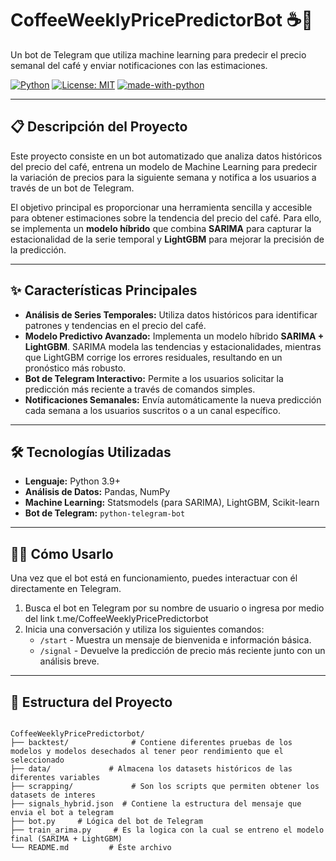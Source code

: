 # CoffeeWeeklyPricePredictorBot ☕🤖

Un bot de Telegram que utiliza machine learning para predecir el precio semanal del café y enviar notificaciones con las estimaciones.

[![Python](https://img.shields.io/badge/Python-3.9+-blue.svg)](https://www.python.org/downloads/)
[![License: MIT](https://img.shields.io/badge/License-MIT-yellow.svg)](https://opensource.org/licenses/MIT)
[![made-with-python](https://img.shields.io/badge/Made%20with-Python-1f425f.svg)](https://www.python.org/)

---

## 📋 Descripción del Proyecto

Este proyecto consiste en un bot automatizado que analiza datos históricos del precio del café, entrena un modelo de Machine Learning para predecir la variación de precios para la siguiente semana y notifica a los usuarios a través de un bot de Telegram.

El objetivo principal es proporcionar una herramienta sencilla y accesible para obtener estimaciones sobre la tendencia del precio del café. Para ello, se implementa un **modelo híbrido** que combina **SARIMA** para capturar la estacionalidad de la serie temporal y **LightGBM** para mejorar la precisión de la predicción.

***

## ✨ Características Principales

* **Análisis de Series Temporales:** Utiliza datos históricos para identificar patrones y tendencias en el precio del café.
* **Modelo Predictivo Avanzado:** Implementa un modelo híbrido **SARIMA + LightGBM**. SARIMA modela las tendencias y estacionalidades, mientras que LightGBM corrige los errores residuales, resultando en un pronóstico más robusto.
* **Bot de Telegram Interactivo:** Permite a los usuarios solicitar la predicción más reciente a través de comandos simples.
* **Notificaciones Semanales:** Envía automáticamente la nueva predicción cada semana a los usuarios suscritos o a un canal específico.

***

## 🛠️ Tecnologías Utilizadas

* **Lenguaje:** Python 3.9+
* **Análisis de Datos:** Pandas, NumPy
* **Machine Learning:** Statsmodels (para SARIMA), LightGBM, Scikit-learn
* **Bot de Telegram:** `python-telegram-bot`

***

## 🏃‍♂️ Cómo Usarlo

Una vez que el bot está en funcionamiento, puedes interactuar con él directamente en Telegram.

1.  Busca el bot en Telegram por su nombre de usuario o ingresa por medio del link t.me/CoffeeWeeklyPricePredictorbot
2.  Inicia una conversación y utiliza los siguientes comandos:
    * `/start` - Muestra un mensaje de bienvenida e información básica.
    * `/signal` - Devuelve la predicción de precio más reciente junto con un análisis breve.

***

## 📂 Estructura del Proyecto

```text

CoffeeWeeklyPricePredictorbot/
├── backtest/              # Contiene diferentes pruebas de los modelos y modelos desechados al tener peor rendimiento que el seleccionado
├── data/             # Almacena los datasets históricos de las diferentes variables
├── scrapping/             # Son los scripts que permiten obtener los datasets de interes
├── signals_hybrid.json  # Contiene la estructura del mensaje que envia el bot a telegram
├── bot.py     # Lógica del bot de Telegram
├── train_arima.py     # Es la logica con la cual se entreno el modelo final (SARIMA + LightGBM)
└── README.md         # Éste archivo
